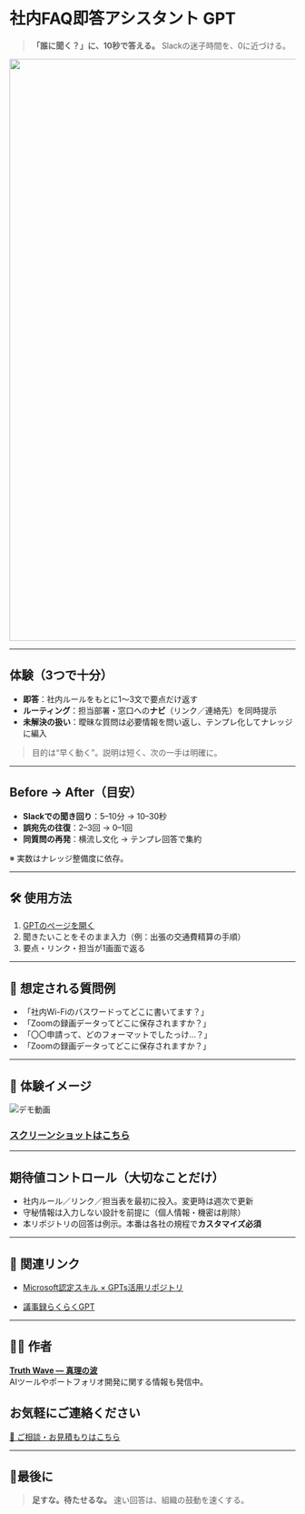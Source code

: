 # 社内FAQ即答アシスタント GPT

> **「誰に聞く？」に、10秒で答える。**
> Slackの迷子時間を、0に近づける。

<p align="center">
<img width="1536" height="1024" alt="FAQ (1)" src="https://github.com/user-attachments/assets/acd47f2e-43d8-4bdb-aeff-c101fc89d1a0" />
</p>


---

## 体験（3つで十分）

- **即答**：社内ルールをもとに1〜3文で要点だけ返す
- **ルーティング**：担当部署・窓口への**ナビ**（リンク／連絡先）を同時提示
- **未解決の扱い**：曖昧な質問は必要情報を問い返し、テンプレ化してナレッジに編入
> 目的は“早く動く”。説明は短く、次の一手は明確に。

---

## Before → After（目安）

- **Slackでの聞き回り**：5–10分 → 10–30秒
- **誤宛先の往復**：2–3回 → 0–1回
- **同質問の再発**：横流し文化 → テンプレ回答で集約

※ 実数はナレッジ整備度に依存。

---

## 🛠 使用方法

1. [GPTのページを開く](https://chatgpt.com/g/g-68a5cf5fc62c81919d198dfa6f0ef496-she-nei-faqji-da-asisutanto-gpt)  
2. 聞きたいことをそのまま入力（例：出張の交通費精算の手順） 
3. 要点・リンク・担当が1画面で返る

---

## 🧠 想定される質問例

- 「社内Wi-Fiのパスワードってどこに書いてます？」
- 「Zoomの録画データってどこに保存されますか？」
- 「〇〇申請って、どのフォーマットでしたっけ…？」
- 「Zoomの録画データってどこに保存されますか？」

---

## 📸 **体験イメージ**
![デモ動画](https://github.com/TomoProgrammingDayori/faq-assistant-gpt/blob/main/%E8%B3%87%E6%96%99/%E3%83%87%E3%83%A2%E5%8B%95%E7%94%BB.gif)

### [スクリーンショットはこちら](https://github.com/truthwave/faq-assistant-gpt/tree/main/%E8%B3%87%E6%96%99/%E3%82%B9%E3%82%AF%E3%83%AA%E3%83%BC%E3%83%B3%E3%82%B7%E3%83%A7%E3%83%83%E3%83%88)

---

## 期待値コントロール（大切なことだけ）

- 社内ルール／リンク／担当表を最初に投入。変更時は週次で更新
- 守秘情報は入力しない設計を前提に（個人情報・機密は削除）
- 本リポジトリの回答は例示。本番は各社の規程で**カスタマイズ必須**
  
---

## 📂 関連リンク

- [Microsoft認定スキル × GPTs活用リポジトリ](https://github.com/truthwave/ai-productivity-cert-practical-output)

- [議事録らくらくGPT](https://github.com/truthwave/meeting-minutes-helper)

---


## 🧑‍💻 作者

**[Truth Wave ― 真理の波](https://github.com/truthwave)**  
AIツールやポートフォリオ開発に関する情報も発信中。

## お気軽にご連絡ください
[📩 ご相談・お見積もりはこちら](mailto:realmadrid71214591@gmail.com)

---

## 🏁最後に

> **足すな。待たせるな。**
> 速い回答は、組織の鼓動を速くする。
